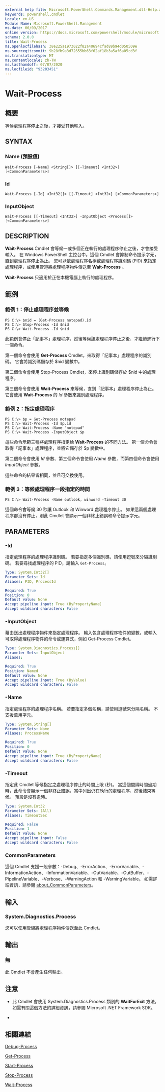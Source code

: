 ```yaml
---
external help file: Microsoft.PowerShell.Commands.Management.dll-Help.xml
keywords: powershell,cmdlet
Locale: en-US
Module Name: Microsoft.PowerShell.Management
ms.date: 06/09/2017
online version: https://docs.microsoft.com/powershell/module/microsoft.powershell.management/wait-process?view=powershell-5.1&WT.mc_id=ps-gethelp
schema: 2.0.0
title: Wait-Process
ms.openlocfilehash: 38e225a1973022f82a40694cfad89b94d050509e
ms.sourcegitcommit: 9b28fb9a3d72655bb63f62af18b3a5af6a05cd3f
ms.translationtype: MT
ms.contentlocale: zh-TW
ms.lasthandoff: 07/07/2020
ms.locfileid: "93203451"
---
```

# Wait-Process

## 概要
等候處理程序停止之後，才接受其他輸入。

## SYNTAX

### Name (預設值)

```
Wait-Process [-Name] <String[]> [[-Timeout] <Int32>] [<CommonParameters>]
```

### Id

```
Wait-Process [-Id] <Int32[]> [[-Timeout] <Int32>] [<CommonParameters>]
```

### InputObject

```
Wait-Process [[-Timeout] <Int32>] -InputObject <Process[]> [<CommonParameters>]
```

## DESCRIPTION
**Wait-Process** Cmdlet 會等候一或多個正在執行的處理程序停止之後，才會接受輸入。
在 Windows PowerShell 主控台中，這個 Cmdlet 會抑制命令提示字元，直到處理程序停止為止。
您可以依處理程序名稱或處理程序識別碼 (PID) 來指定處理程序，或使用管道將處理程序物件傳送至 **Wait-Process** 。

**Wait-Process** 只適用於正在本機電腦上執行的處理程序。

## 範例

### 範例 1︰停止處理程序並等候

```
PS C:\> $nid = (Get-Process notepad).id
PS C:\> Stop-Process -Id $nid
PS C:\> Wait-Process -Id $nid
```

此範例會停止「記事本」處理程序，然後等候該處理程序停止之後，才繼續進行下一個命令。

第一個命令會使用 **Get-Process** Cmdlet，來取得「記事本」處理程序的識別碼。
它會將識別碼儲存於 $nid 變數中。

第二個命令會使用 Stop-Process Cmdlet，來停止識別碼儲存於 $nid 中的處理程序。

第三個命令會使用 **Wait-Process** 來等候，直到「記事本」處理程序停止為止。
它會使用 **Wait-Process** 的 *Id* 參數來識別處理程序。

### 範例 2︰指定處理程序

```
PS C:\> $p = Get-Process notepad
PS C:\> Wait-Process -Id $p.id
PS C:\> Wait-Process -Name "notepad"
PS C:\> Wait-Process -InputObject $p
```

這些命令示範三種將處理程序指定給 **Wait-Process** 的不同方法。
第一個命令會取得「記事本」處理程序，並將它儲存於 $p 變數中。

第二個命令會使用 *Id* 參數、第三個命令會使用 *Name* 參數，而第四個命令會使用 *InputObject* 參數。

這些命令的結果皆相同，並且可交換使用。

### 範例 3︰等候處理程序一段指定的時間

```
PS C:\> Wait-Process -Name outlook, winword -Timeout 30
```

這個命令會等候 30 秒讓 Outlook 和 Winword 處理程序停止。
如果這兩個處理程序都沒有停止，則此 Cmdlet 會顯示一個非終止錯誤和命令提示字元。

## PARAMETERS

### -Id
指定處理程序的處理程序識別碼。
若要指定多個識別碼，請使用逗號來分隔識別碼。
若要尋找處理程序的 PID，請輸入 `Get-Process`。

```yaml
Type: System.Int32[]
Parameter Sets: Id
Aliases: PID, ProcessId

Required: True
Position: 0
Default value: None
Accept pipeline input: True (ByPropertyName)
Accept wildcard characters: False
```

### -InputObject
藉由送出處理程序物件來指定處理程序。
輸入包含處理程序物件的變數，或輸入可取得處理程序物件的命令或運算式，例如 Get-Process Cmdlet。

```yaml
Type: System.Diagnostics.Process[]
Parameter Sets: InputObject
Aliases:

Required: True
Position: Named
Default value: None
Accept pipeline input: True (ByValue)
Accept wildcard characters: False
```

### -Name
指定處理程序的處理程序名稱。
若要指定多個名稱，請使用逗號來分隔名稱。
不支援萬用字元。

```yaml
Type: System.String[]
Parameter Sets: Name
Aliases: ProcessName

Required: True
Position: 0
Default value: None
Accept pipeline input: True (ByPropertyName)
Accept wildcard characters: False
```

### -Timeout
指定此 Cmdlet 等候指定之處理程序停止的時間上限 (秒)。
當這個間隔時間過期時，此命令會顯示一個非終止錯誤，當中列出仍在執行的處理程序，然後結束等候。
預設是沒有逾時。

```yaml
Type: System.Int32
Parameter Sets: (All)
Aliases: TimeoutSec

Required: False
Position: 1
Default value: None
Accept pipeline input: False
Accept wildcard characters: False
```

### CommonParameters
這個 Cmdlet 支援一般參數：-Debug、-ErrorAction、-ErrorVariable、-InformationAction、-InformationVariable、-OutVariable、-OutBuffer、-PipelineVariable、-Verbose、-WarningAction 和 -WarningVariable。 如需詳細資訊，請參閱 [about_CommonParameters](https://go.microsoft.com/fwlink/?LinkID=113216)。

## 輸入

### System.Diagnostics.Process
您可以使用管線將處理程序物件傳送至此 Cmdlet。

## 輸出

### 無
此 Cmdlet 不會產生任何輸出。

## 注意

* 此 Cmdlet 會使用 System.Diagnostics.Process 類別的 **WaitForExit** 方法。 如需有關這個方法的詳細資訊，請參閱 Microsoft .NET Framework SDK。

*

## 相關連結

[Debug-Process](Debug-Process.md)

[Get-Process](Get-Process.md)

[Start-Process](Start-Process.md)

[Stop-Process](Stop-Process.md)

[Wait-Process](Wait-Process.md)
